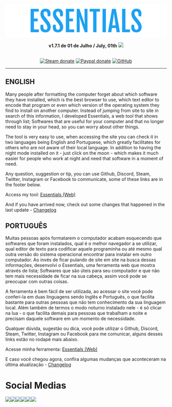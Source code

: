 <div align="center">
  <a href="https://yagasakii.github.io/webessentials/" target="_blank"><img src="logoreadme.png" alt="The Essentials Web"/></a><br>

<b>v1.7.1 de 01 de Julho / July, 01th</b> <img src="http://www.clker.com/cliparts/N/G/g/v/d/N/glossy-red-icon-button-md.png" width="10px"><br><br>

[![Steam donate](https://img.shields.io/badge/Steam-donate-yellow.svg)](https://steamcommunity.com/tradeoffer/new/?partner=124970009&token=jTv70hat)
[![Paypal donate](https://img.shields.io/badge/Paypal-donate-yellow.svg)](https://www.paypal.com/cgi-bin/webscr?cmd=_donations&business=BGK9ZCFE6G4C8&currency_code=BRL&source=url)
[![GitHub](https://img.shields.io/github/license/yagasakii/webessentials.svg)](https://github.com/Yagasakii/webessentials/blob/master/LICENSE)
</div>

---

## ENGLISH<br>
Many people after formatting the computer forget about which software they have installed, which is the best browser to use, which text editor to encode that program or even which version of the operating system they find to install on another computer. Instead of jumping from site to site in search of this information, I developed Essentials, a web tool that shows through list; Softwares that are useful for your computer and that no longer need to stay in your head, so you can worry about other things.

The tool is very easy to use, when accessing the site you can check it in two languages being English and Portuguese, which greatly facilitates for others who are not aware of their local language. In addition to having the night mode installed on it - just click on the moon - which makes it much easier for people who work at night and need that software in a moment of need.

Any question, suggestion or tip, you can use Github, Discord, Steam, Twitter, Instagram or Facebook to communicate, some of these links are in the footer below.

Access my tool: <a href="https://webessentials.netlify.com/" target="_blank">Essentials (Web)</a>

And if you have arrived now, check out some changes that happened in the last update - <a href="https://github.com/Yagasakii/webessentials/blob/master/Changelog.md">Changelog</a>

## PORTUGUÊS<br>
Muitas pessoas após formatarem o computador acabam esquecendo que softwares que foram instalados, qual é o melhor navegador a se utilizar, qual editor de texto para codificar aquele programinha ou até mesmo qual outra versão do sistema operacional encontrar para instalar em outro computador. Ao invés de ficar pulando de site em site na busca dessas informações, desenvolvi o Essentials, uma ferramenta web que mostra através de lista; Softwares que são úteis para seu computador e que não tem mais necessidade de ficar na sua cabeça, assim você pode se preocupar com outras coisas.

A ferramenta é bem fácil de ser utilizada, ao acessar o site você pode conferi-la em duas linguagens sendo Inglês e Português, o que facilita bastante para outras pessoas que não tem conhecimento da sua linguagem local. Além também de termos o modo noturno instalado nele - é só clicar na lua - o que facilita demais para pessoas que trabalham a noite e precisam daquele software em um momento de necessidade.

Qualquer dúvida, sugestão ou dica, você pode utilizar o Github, Discord, Steam, Twitter, Instagram ou Facebook para me comunicar, alguns desses links estão no rodapé mais abaixo.

Acesse minha ferramenta: <a href="https://webessentials.netlify.com/" target="_blank">Essentials (Web)</a>

E caso você chegou agora, confira algumas mudanças que aconteceram na última atualização - <a href="https://github.com/Yagasakii/webessentials/blob/master/Changelog.md">Changelog</a>


# Social Medias
<a href="http://www.facebook.com/AndersonMarlonDesign" target="_blank"><img src="https://cdn3.iconfinder.com/data/icons/free-social-icons/67/facebook_circle_color-32.png"></a><a href="http://www.twitter.com/projectYagasaki" target="_blank"><img src="https://cdn0.iconfinder.com/data/icons/flat-social-media-icons-set-round-style-1/550/twitter_2-32.png"></a><a href="http://www.instagram.com/AndersonMarlon" target="_blank"><img src="https://cdn3.iconfinder.com/data/icons/free-social-icons/67/instagram_circle_color-32.png"></a><a href="http://discord.gg/3wr5zTU" target="_blank"><img src="https://cdn0.iconfinder.com/data/icons/free-social-media-set/24/discord-32.png"></a><a href="https://steamcommunity.com/id/yagasaki/" target="_blank"><img src="https://cdn0.iconfinder.com/data/icons/social-media-2092/100/social-54-32.png"></a><a href="https://github.com/Yagasakii/" target="_blank"><img src="https://cdn3.iconfinder.com/data/icons/free-social-icons/67/github_circle_black-32.png"></a>
